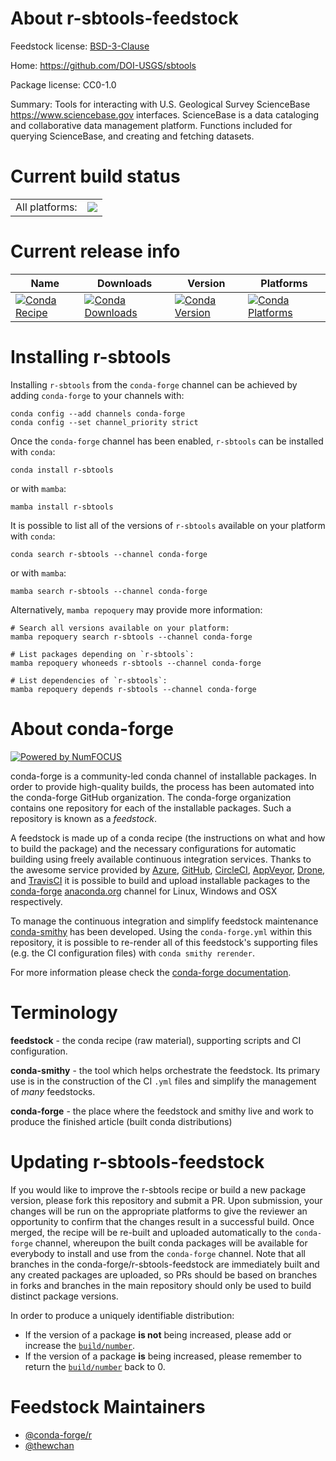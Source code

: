 About r-sbtools-feedstock
=========================

Feedstock license: [BSD-3-Clause](https://github.com/conda-forge/r-sbtools-feedstock/blob/main/LICENSE.txt)

Home: https://github.com/DOI-USGS/sbtools

Package license: CC0-1.0

Summary: Tools for interacting with U.S. Geological Survey ScienceBase <https://www.sciencebase.gov> interfaces. ScienceBase is a data cataloging and collaborative data management platform. Functions included for querying ScienceBase, and creating and fetching datasets.

Current build status
====================


<table><tr><td>All platforms:</td>
    <td>
      <a href="https://dev.azure.com/conda-forge/feedstock-builds/_build/latest?definitionId=20051&branchName=main">
        <img src="https://dev.azure.com/conda-forge/feedstock-builds/_apis/build/status/r-sbtools-feedstock?branchName=main">
      </a>
    </td>
  </tr>
</table>

Current release info
====================

| Name | Downloads | Version | Platforms |
| --- | --- | --- | --- |
| [![Conda Recipe](https://img.shields.io/badge/recipe-r--sbtools-green.svg)](https://anaconda.org/conda-forge/r-sbtools) | [![Conda Downloads](https://img.shields.io/conda/dn/conda-forge/r-sbtools.svg)](https://anaconda.org/conda-forge/r-sbtools) | [![Conda Version](https://img.shields.io/conda/vn/conda-forge/r-sbtools.svg)](https://anaconda.org/conda-forge/r-sbtools) | [![Conda Platforms](https://img.shields.io/conda/pn/conda-forge/r-sbtools.svg)](https://anaconda.org/conda-forge/r-sbtools) |

Installing r-sbtools
====================

Installing `r-sbtools` from the `conda-forge` channel can be achieved by adding `conda-forge` to your channels with:

```
conda config --add channels conda-forge
conda config --set channel_priority strict
```

Once the `conda-forge` channel has been enabled, `r-sbtools` can be installed with `conda`:

```
conda install r-sbtools
```

or with `mamba`:

```
mamba install r-sbtools
```

It is possible to list all of the versions of `r-sbtools` available on your platform with `conda`:

```
conda search r-sbtools --channel conda-forge
```

or with `mamba`:

```
mamba search r-sbtools --channel conda-forge
```

Alternatively, `mamba repoquery` may provide more information:

```
# Search all versions available on your platform:
mamba repoquery search r-sbtools --channel conda-forge

# List packages depending on `r-sbtools`:
mamba repoquery whoneeds r-sbtools --channel conda-forge

# List dependencies of `r-sbtools`:
mamba repoquery depends r-sbtools --channel conda-forge
```


About conda-forge
=================

[![Powered by
NumFOCUS](https://img.shields.io/badge/powered%20by-NumFOCUS-orange.svg?style=flat&colorA=E1523D&colorB=007D8A)](https://numfocus.org)

conda-forge is a community-led conda channel of installable packages.
In order to provide high-quality builds, the process has been automated into the
conda-forge GitHub organization. The conda-forge organization contains one repository
for each of the installable packages. Such a repository is known as a *feedstock*.

A feedstock is made up of a conda recipe (the instructions on what and how to build
the package) and the necessary configurations for automatic building using freely
available continuous integration services. Thanks to the awesome service provided by
[Azure](https://azure.microsoft.com/en-us/services/devops/), [GitHub](https://github.com/),
[CircleCI](https://circleci.com/), [AppVeyor](https://www.appveyor.com/),
[Drone](https://cloud.drone.io/welcome), and [TravisCI](https://travis-ci.com/)
it is possible to build and upload installable packages to the
[conda-forge](https://anaconda.org/conda-forge) [anaconda.org](https://anaconda.org/)
channel for Linux, Windows and OSX respectively.

To manage the continuous integration and simplify feedstock maintenance
[conda-smithy](https://github.com/conda-forge/conda-smithy) has been developed.
Using the ``conda-forge.yml`` within this repository, it is possible to re-render all of
this feedstock's supporting files (e.g. the CI configuration files) with ``conda smithy rerender``.

For more information please check the [conda-forge documentation](https://conda-forge.org/docs/).

Terminology
===========

**feedstock** - the conda recipe (raw material), supporting scripts and CI configuration.

**conda-smithy** - the tool which helps orchestrate the feedstock.
                   Its primary use is in the construction of the CI ``.yml`` files
                   and simplify the management of *many* feedstocks.

**conda-forge** - the place where the feedstock and smithy live and work to
                  produce the finished article (built conda distributions)


Updating r-sbtools-feedstock
============================

If you would like to improve the r-sbtools recipe or build a new
package version, please fork this repository and submit a PR. Upon submission,
your changes will be run on the appropriate platforms to give the reviewer an
opportunity to confirm that the changes result in a successful build. Once
merged, the recipe will be re-built and uploaded automatically to the
`conda-forge` channel, whereupon the built conda packages will be available for
everybody to install and use from the `conda-forge` channel.
Note that all branches in the conda-forge/r-sbtools-feedstock are
immediately built and any created packages are uploaded, so PRs should be based
on branches in forks and branches in the main repository should only be used to
build distinct package versions.

In order to produce a uniquely identifiable distribution:
 * If the version of a package **is not** being increased, please add or increase
   the [``build/number``](https://docs.conda.io/projects/conda-build/en/latest/resources/define-metadata.html#build-number-and-string).
 * If the version of a package **is** being increased, please remember to return
   the [``build/number``](https://docs.conda.io/projects/conda-build/en/latest/resources/define-metadata.html#build-number-and-string)
   back to 0.

Feedstock Maintainers
=====================

* [@conda-forge/r](https://github.com/conda-forge/r/)
* [@thewchan](https://github.com/thewchan/)

